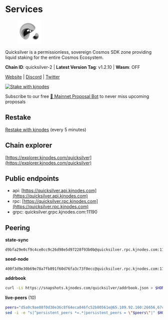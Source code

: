 # Services

<figure><img src="https://raw.githubusercontent.com/kj89/cosmos-images/main/logos/quicksilver.png" alt=""><figcaption></figcaption></figure>

Quicksilver is a permissionless, sovereign Cosmos SDK zone providing liquid staking for the entire Cosmos Ecosystem.

**Chain ID**: quicksilver-2 | **Latest Version Tag**: v1.2.10 | **Wasm**: OFF

[Website](https://quicksilver.zone) | [Discord](https://discord.gg/quicksilverprotocol) | [Twitter](https://twitter.com/quicksilverzone)

[![Stake with kjnodes](https://i.ibb.co/cr44Q8j/button-stake-with-kjnodes.png)](https://restake.app/quicksilver/quickvaloper1fqfgpwdngmmay6ah7mg9y4k7ayykpzu6l3ht2m)

Subscribe to our free [🤖 Mainnet Proposal Bot](https://t.me/kjnodes_proposal_bot) to never miss upcoming proposals

## Restake

[Restake with kjnodes](https://restake.app/quicksilver/quickvaloper1fqfgpwdngmmay6ah7mg9y4k7ayykpzu6l3ht2m) (every 5 minutes)
## Chain explorer
[https://explorer.kjnodes.com/quicksilver](https://explorer.kjnodes.com/quicksilver)

## Public endpoints

* api: [https://quicksilver.api.kjnodes.com](https://quicksilver.api.kjnodes.com)
* rpc: [https://quicksilver.rpc.kjnodes.com](https://quicksilver.rpc.kjnodes.com)
* grpc: quicksilver.grpc.kjnodes.com:11190

## Peering

**state-sync**

```text
d9bfa29e0cf9c4ce0cc9c26d98e5d97228f93b0b@quicksilver.rpc.kjnodes.com:11156
```

**seed-node**

```text
400f3d9e30b69e78a7fb891f60d76fa3c73f0ecc@quicksilver.rpc.kjnodes.com:11159
```

**addrbook**
```bash
curl -Ls https://snapshots.kjnodes.com/quicksilver/addrbook.json > $HOME/.quicksilverd/config/addrbook.json
```

**live-peers** (10)
```bash
peers="d5a9c9ae08f0d30e36c8f64eca046fc52b00561e@65.109.92.160:26656,67c3cc1397d0a0f03a45d4cae6ff3380be7364f9@95.217.229.18:11656,a1f5e0b68f36091d5fc8f30aba914b6c191f21fa@65.108.128.201:11156,161f453c9ff27f3120ec5078f56b505316fbc720@65.108.6.45:61156,fb1e7a989ff78f0bdd7828dc3ade95dcd67cd5d0@65.109.116.151:15656,602700ce2ed57b2176514ec2ecbda079caa7a536@178.170.40.28:15620,d9bfa29e0cf9c4ce0cc9c26d98e5d97228f93b0b@65.109.88.38:11156,51070ba609ede6d7eb334b8cf0ed585f2b1ab66b@135.181.76.99:26656,5fa47201aa5208c30982b6f9d8ca44222d256fc5@51.91.70.90:48656,b71ddbe0702383c73128f759a910a6d55ccee3b6@46.4.112.18:11656"
sed -i -e "s|^persistent_peers *=.*|persistent_peers = \"$peers\"|" $HOME/.quicksilverd/config/config.toml
```
